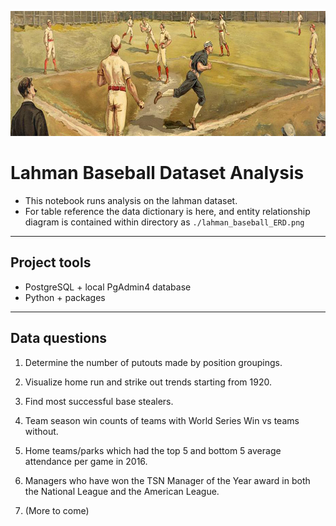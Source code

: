 <p align="center">
    <img src="baseball.jpg" alt="logo" width="690" height="200"/>
</p>

# Lahman Baseball Dataset Analysis

- This notebook runs analysis on the lahman dataset.
- For table reference the data dictionary is here, and entity relationship diagram is contained within directory as `./lahman_baseball_ERD.png`
---

## Project tools

- PostgreSQL + local PgAdmin4 database
- Python + packages
---

## Data questions

1. Determine the number of putouts made by position groupings.

2. Visualize home run and strike out trends starting from 1920.

3. Find most successful base stealers.

4. Team season win counts of teams with World Series Win vs teams without.

5. Home teams/parks which had the top 5 and bottom 5 average attendance per game in 2016.

6. Managers who have won the TSN Manager of the Year award in both the National League and the American League.

7. (More to come)
